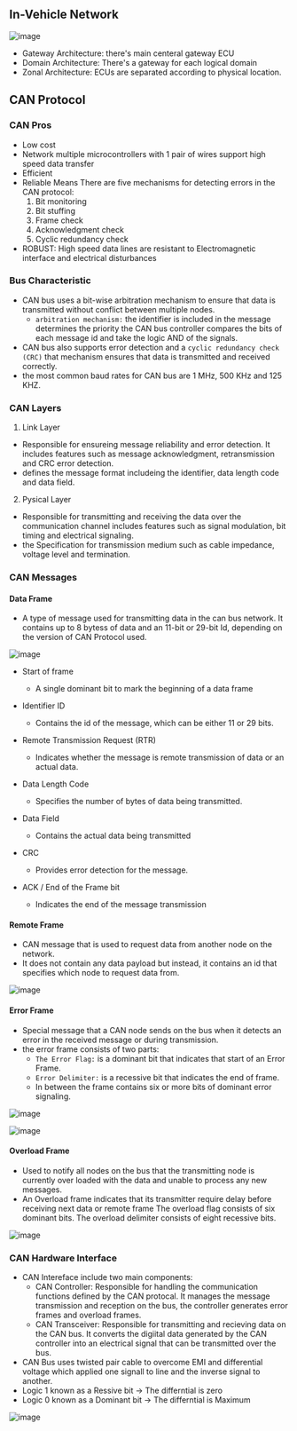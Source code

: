 
## In-Vehicle Network 

![image](https://github.com/MohamedBadr552002/Embedded-Systems/assets/108628976/2cc7dcfd-96ae-4868-9d5d-a567119f8ad8)

* Gateway Architecture: there's main centeral gateway ECU
* Domain Architecture: There's a gateway for each logical domain
* Zonal Architecture: ECUs are separated according to physical location. 

## CAN Protocol
### CAN Pros
* Low cost
* Network multiple microcontrollers with 1 pair of wires support high speed data transfer 
* Efficient
* Reliable Means There are five mechanisms for detecting errors in the CAN protocol:
  1) Bit monitoring
  2) Bit stuffing
  3) Frame check
  4) Acknowledgment check
  5) Cyclic redundancy check
* ROBUST: High speed data lines are resistant to Electromagnetic interface and electrical disturbances

### Bus Characteristic
* CAN bus uses a bit-wise arbitration mechanism to ensure that data is transmitted without conflict between multiple nodes.
  *  `arbitration mechanism:` the identifier is included in the message determines the priority the CAN bus controller compares the bits of each message id and take the logic AND of the signals. 
* CAN bus also supports error detection and a `cyclic redundancy check (CRC)` that mechanism ensures that data is transmitted and received correctly.
* the most common baud rates for CAN bus are 1 MHz, 500 KHz and 125 KHZ.

### CAN Layers
1) Link Layer
   
  *  Responsible for ensureing message reliability and error detection. It includes features such as message acknowledgment, retransmission and CRC error detection.
  *  defines the message format includeing the identifier, data length code and data field.

2) Pysical Layer

  * Responsible for transmitting and receiving the data over the communication channel includes features such as signal modulation, bit timing and electrical signaling.
  * the Specification for transmission medium such as cable impedance, voltage level and termination.

### CAN Messages

#### Data Frame

* A type of message used for transmitting data in the can bus network. It contains up to 8 bytess of data and an 11-bit or 29-bit Id, depending on the version of CAN Protocol used.

![image](https://github.com/MohamedBadr552002/Embedded-Systems/assets/108628976/49a2c40c-9292-42a9-a61e-133ec21a5bae)


* Start of frame
  * A single dominant bit to mark the beginning of a data frame

*  Identifier ID
   * Contains the id of the message, which can be either 11 or 29 bits.

* Remote Transmission Request (RTR)
  * Indicates whether the message is remote transmission of data or an actual data.
 
* Data Length Code
  * Specifies the number of bytes of data being transmitted.
 
* Data Field
   * Contains the actual data being transmitted
  
* CRC
  * Provides error detection for the message.

* ACK / End of the Frame bit
  * Indicates the end of the message transmission 


#### Remote Frame

* CAN message that is used to request data from another node on the network.
* It does not contain any data payload but instead, it contains an id that specifies which node to request data from.

![image](https://github.com/MohamedBadr552002/Embedded-Systems/assets/108628976/2e9747fe-04da-490b-b9dd-fb57fb62d267)

#### Error Frame

* Special message that a CAN node sends on the bus when it detects an error in the received message or during transmission.
* the error frame consists of two parts:
  * `The Error Flag:` is a dominant bit that indicates that start of an Error Frame.
  * `Error Delimiter:` is a recessive bit that indicates the end of frame.
  * In between the frame contains six or more bits of dominant error signaling. 

![image](https://github.com/MohamedBadr552002/Embedded-Systems/assets/108628976/4c1112aa-f23d-4112-88a4-fb20aff57d28)

![image](https://github.com/MohamedBadr552002/Embedded-Systems/assets/108628976/85edeb9d-df74-4be5-b41a-1215ab72bae6)


#### Overload Frame

* Used to notify all nodes on the bus that the transmitting node is currently over loaded with the data and unable to process any new messages.
*  An Overload frame indicates that its transmitter require delay before receiving next data or remote frame The overload flag consists of six dominant bits. The overload delimiter consists of eight recessive bits. 

![image](https://github.com/MohamedBadr552002/Embedded-Systems/assets/108628976/0da74759-4938-4899-bbe8-6c2884f5cf9e)

### CAN Hardware Interface
* CAN Intereface include two main components:
  * CAN Controller: Responsible for handling the communication functions defined by the CAN protocal. It manages the message transmission and reception on the bus, the controller generates error frames and overload frames.
  * CAN Transceiver: Responsible for transmitting and recieving data on the CAN bus. It converts the digiital data generated by the CAN controller into an electrical signal that can be transmitted over the bus.  
* CAN Bus uses twisted pair cable to overcome EMI and differential voltage which applied one signall to line and the inverse signal to another.
* Logic 1 known as a Ressive bit -> The differntial is zero
* Logic 0 known as a Dominant bit -> The differntial is Maximum

![image](https://github.com/MohamedBadr552002/Embedded-Systems/assets/108628976/684c2da2-f24b-4d8b-bb94-755c5c0df058)
